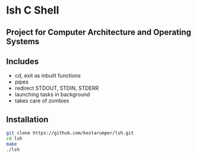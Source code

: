 # lsh C Shell

## Project for Computer Architecture and Operating Systems

## Includes
<ul>
  <li>cd, exit as inbuilt functions</li>
  <li>pipes</li>
  <li>redirect STDOUT, STDIN, STDERR</li>
  <li>launching tasks in background</li>
  <li>takes care of zombies</li>
</ul>

## Installation
``` bash
git clone https://github.com/kestarumper/lsh.git
cd lsh
make
./lsh
```
